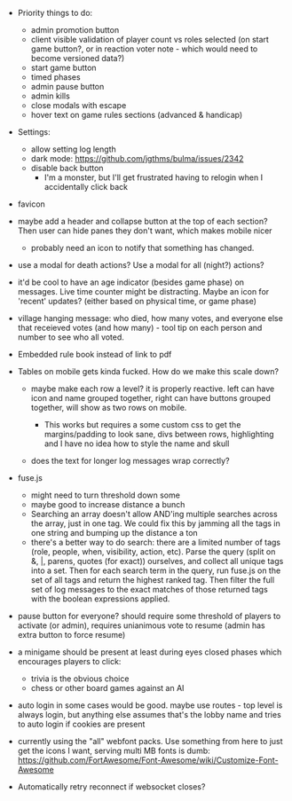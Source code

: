 * Priority things to do:
    * admin promotion button
    * client visible validation of player count vs roles selected (on start game button?, or in reaction voter note - which would need to become versioned data?)
    * start game button
    * timed phases
    * admin pause button
    * admin kills
    * close modals with escape
    * hover text on game rules sections (advanced & handicap)

* Settings:
    * allow setting log length
    * dark mode: https://github.com/jgthms/bulma/issues/2342
    * disable back button
        * I'm a monster, but I'll get frustrated having to relogin when I
          accidentally click back

* favicon

* maybe add a header and collapse button at the top of each section? Then user
  can hide panes they don't want, which makes mobile nicer
    * probably need an icon to notify that something has changed.

* use a modal for death actions? Use a modal for all (night?) actions?

* it'd be cool to have an age indicator (besides game phase) on messages. Live
  time counter might be distracting. Maybe an icon for 'recent' updates?
  (either based on physical time, or game phase)

* village hanging message: who died, how many votes, and everyone else that
  receieved votes (and how many) - tool tip on each person and number to see
  who all voted.

* Embedded rule book instead of link to pdf

* Tables on mobile gets kinda fucked. How do we make this scale down?
    * maybe make each row a level? it is properly reactive. left can have icon
      and name grouped together, right can have buttons grouped together, will
      show as two rows on mobile.
        * This works but requires a some custom css to get the margins/padding
          to look sane, divs between rows, highlighting and I have no idea how
          to style the name and skull

    * does the text for longer log messages wrap correctly?

* fuse.js
    - might need to turn threshold down some
    - maybe good to increase distance a bunch
    - Searching an array doesn't allow AND'ing multiple searches across the
      array, just in one tag. We could fix this by jamming all the tags in one
      string and bumping up the distance a ton
    - there's a better way to do search: there are a limited number of tags
      (role, people, when, visibility, action, etc). Parse the query (split on
      &, |, parens, quotes (for exact)) ourselves, and collect all unique tags
      into a set. Then for each search term in the query, run fuse.js on the
      set of all tags and return the highest ranked tag. Then filter the full
      set of log messages to the exact matches of those returned tags with the
      boolean expressions applied.

* pause button for everyone? should require some threshold of players to
  activate (or admin), requires unianimous vote to resume (admin has extra
  button to force resume)

* a minigame should be present at least during eyes closed phases which
  encourages players to click:
    * trivia is the obvious choice
    * chess or other board games against an AI

* auto login in some cases would be good. maybe use routes - top level is
  always login, but anything else assumes that's the lobby name and tries to
  auto login if cookies are present

* currently using the "all" webfont packs. Use something from here to just get
  the icons I want, serving multi MB fonts is dumb:
  https://github.com/FortAwesome/Font-Awesome/wiki/Customize-Font-Awesome

* Automatically retry reconnect if websocket closes?
